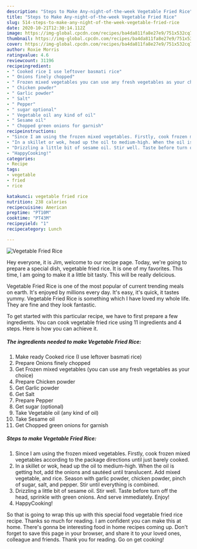 ```yaml
---
description: "Steps to Make Any-night-of-the-week Vegetable Fried Rice"
title: "Steps to Make Any-night-of-the-week Vegetable Fried Rice"
slug: 514-steps-to-make-any-night-of-the-week-vegetable-fried-rice
date: 2020-10-21T12:30:14.112Z
image: https://img-global.cpcdn.com/recipes/ba4da811fa8e27e9/751x532cq70/vegetable-fried-rice-recipe-main-photo.jpg
thumbnail: https://img-global.cpcdn.com/recipes/ba4da811fa8e27e9/751x532cq70/vegetable-fried-rice-recipe-main-photo.jpg
cover: https://img-global.cpcdn.com/recipes/ba4da811fa8e27e9/751x532cq70/vegetable-fried-rice-recipe-main-photo.jpg
author: Roxie Morris
ratingvalue: 4.6
reviewcount: 31196
recipeingredient:
- " Cooked rice I use leftover basmati rice"
- " Onions finely chopped"
- " Frozen mixed vegetables you can use any fresh vegetables as your choice"
- " Chicken powder"
- " Garlic powder"
- " Salt"
- " Pepper"
- " sugar optional"
- " Vegetable oil any kind of oil"
- " Sesame oil"
- " Chopped green onions for garnish"
recipeinstructions:
- "Since I am using the frozen mixed vegetables. Firstly, cook frozen mixed vegetables according to the package directions until just barely cooked."
- "In a skillet or wok, head up the oil to medium-high. When the oil is getting hot, add the onions and sautéed until translucent. Add mixed vegetable, and rice. Season with garlic powder, chicken powder, pinch of sugar, salt, and pepper. Stir until everything is combined."
- "Drizzling a little bit of sesame oil. Stir well. Taste before turn off the head, sprinkle with green onions. And serve immediately. Enjoy!"
- "HappyCooking!"
categories:
- Recipe
tags:
- vegetable
- fried
- rice

katakunci: vegetable fried rice 
nutrition: 238 calories
recipecuisine: American
preptime: "PT10M"
cooktime: "PT43M"
recipeyield: "1"
recipecategory: Lunch

---
```



![Vegetable Fried Rice](https://img-global.cpcdn.com/recipes/ba4da811fa8e27e9/751x532cq70/vegetable-fried-rice-recipe-main-photo.jpg)

Hey everyone, it is Jim, welcome to our recipe page. Today, we're going to prepare a special dish, vegetable fried rice. It is one of my favorites. This time, I am going to make it a little bit tasty. This will be really delicious.



Vegetable Fried Rice is one of the most popular of current trending meals on earth. It's enjoyed by millions every day. It's easy, it's quick, it tastes yummy. Vegetable Fried Rice is something which I have loved my whole life. They are fine and they look fantastic.


To get started with this particular recipe, we have to first prepare a few ingredients. You can cook vegetable fried rice using 11 ingredients and 4 steps. Here is how you can achieve it.

<!--inarticleads1-->

##### The ingredients needed to make Vegetable Fried Rice:

1. Make ready  Cooked rice (I use leftover basmati rice)
1. Prepare  Onions finely chopped
1. Get  Frozen mixed vegetables (you can use any fresh vegetables as your choice)
1. Prepare  Chicken powder
1. Get  Garlic powder
1. Get  Salt
1. Prepare  Pepper
1. Get  sugar (optional)
1. Take  Vegetable oil (any kind of oil)
1. Take  Sesame oil
1. Get  Chopped green onions for garnish




<!--inarticleads2-->

##### Steps to make Vegetable Fried Rice:

1. Since I am using the frozen mixed vegetables. Firstly, cook frozen mixed vegetables according to the package directions until just barely cooked.
1. In a skillet or wok, head up the oil to medium-high. When the oil is getting hot, add the onions and sautéed until translucent. Add mixed vegetable, and rice. Season with garlic powder, chicken powder, pinch of sugar, salt, and pepper. Stir until everything is combined.
1. Drizzling a little bit of sesame oil. Stir well. Taste before turn off the head, sprinkle with green onions. And serve immediately. Enjoy!
1. HappyCooking!




So that is going to wrap this up with this special food vegetable fried rice recipe. Thanks so much for reading. I am confident you can make this at home. There's gonna be interesting food in home recipes coming up. Don't forget to save this page in your browser, and share it to your loved ones, colleague and friends. Thank you for reading. Go on get cooking!
